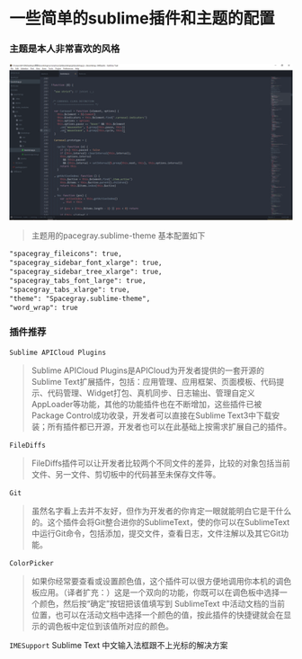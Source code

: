 # 一些简单的sublime插件和主题的配置
### 主题是本人非常喜欢的风格
![](imgges/sub.png)
> 主题用的pacegray.sublime-theme 基本配置如下
```
"spacegray_fileicons": true,
"spacegray_sidebar_font_xlarge": true,
"spacegray_sidebar_tree_xlarge": true,
"spacegray_tabs_font_large": true,
"spacegray_tabs_xlarge": true,
"theme": "Spacegray.sublime-theme",
"word_wrap": true
```
### 插件推荐
`Sublime APICloud Plugins`
> Sublime APICloud Plugins是APICloud为开发者提供的一套开源的Sublime Text扩展插件，包括：应用管理、应用框架、页面模板、代码提示、代码管理、Widget打包、真机同步、日志输出、管理自定义AppLoader等功能，其他的功能插件也在不断增加，这些插件已被Package Control成功收录，开发者可以直接在Sublime Text3中下载安装；所有插件都已开源，开发者也可以在此基础上按需求扩展自己的插件。

`FileDiffs`
> FileDiffs插件可以让开发者比较两个不同文件的差异，比较的对象包括当前文件、另一文件、剪切板中的代码甚至未保存文件等。

`Git`
> 虽然名字看上去并不友好，但作为开发者的你肯定一眼就能明白它是干什么的。这个插件会将Git整合进你的SublimeText，使的你可以在SublimeText中运行Git命令，包括添加，提交文件，查看日志，文件注解以及其它Git功能。

`ColorPicker`
>如果你经常要查看或设置颜色值，这个插件可以很方便地调用你本机的调色板应用。（译者扩充：）这是一个双向的功能，你既可以在调色板中选择一个颜色，然后按“确定”按钮把该值填写到 SublimeText 中活动文档的当前位置，也可以在活动文档中选择一个颜色的值，按此插件的快捷键就会在显示的调色板中定位到该值所对应的颜色。

`IMESupport`
Sublime Text 中文输入法框跟不上光标的解决方案
